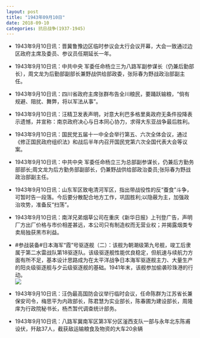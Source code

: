 ```yaml
---
layout: post
title: "1943年09月10日"
date: 2018-09-10
categories: 抗日战争(1937-1945)
---
```


<meta name="referrer" content="no-referrer" />

- 1943年9月10日讯：晋冀鲁豫边区临时参议会太行会议开幕，大会一致通过边区政府主席及委员、参议员任期延长一年。 

- 1943年9月10日讯：中共中央 军委任命杨立三为八路军副参谋长（仍兼后勤部长），周文龙为后勤部副部长兼野战供给部政委，张际春为野战政治部副主任。 

- 1943年9月10日讯：四川省政府主席张群布告全川粮民，要踊跃输粮，“倘有规避、阻扰、舞弊，将以军法从事”。 

- 1943年9月10日讯：汪精卫发表声明，对意大利巴多格里奥政府无条件投降表示遗憾，并宣称：南京政府决心与日本同心协力，求得大东亚战争最后胜利。 

- 1943年9月10日讯：国民党五届十一中全会举行第五、六次全体会议，通过《修正国民政府组织法》和战后半年内召开国民党第六次全国代表大会等议案。 

- 1943年9月10日讯：中共中央 军委任命杨立三为总部副参谋长，仍兼后方勤务部部长;周文龙为后方勤务部副部长，仍兼野战供给部政治委员;张际春为野战政治部副主任。 

- 1943年9月10日讯：山东军区致电清河军区，指出带战役性的反“蚕食”斗争，可暂时告一段落。今后要分散配合地方工作，巩固胜利;以隐蔽为主，加强政治攻势，准备反“扫荡”。 

- 1943年9月10日讯：南洋兄弟烟草公司在重庆《新华日报》上刊登广告，声明厂方出厂价格与市价相差甚远，本公司只有制造权而无营业权；并揭露烟类专卖局独获黑市利益。 

- #参战装备#日本海军“霞”号驱逐舰（二）：该舰为朝潮级第九号舰，竣工后隶属于第二水雷战队第18驱逐队。该级驱逐舰性能优良稳定，但航速与续航力方面有所不足，基本设计思路成为在太平洋战争日本海军驱逐舰主力、大量生产的阳炎级驱逐舰与夕云级驱逐舰的基础。1941年末，该舰参加偷袭珍珠港的行动。 <br/><img src="https://wx2.sinaimg.cn/large/aca367d8ly1fv47r01dxqj20n00prwo7.jpg" />

- 1943年9月10日讯：汪伪最高国防会议举行临时会议，任命陈群为江苏省长兼保安司令，梅思平为内政部长，陈君慧为实业部长，陈春圃为建设部长，周隆庠为行政院秘书长，杨杰暂代调查统计部务。 

- 1943年9月10日讯：八路军冀南军区第3军分区滏西支队一部与永年北东陈甫设伏，歼敌37人，截获敌运输粮食及物资的大车20余辆 

